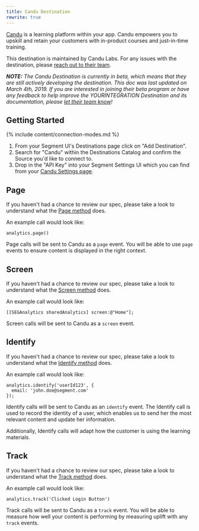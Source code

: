 ```yaml
---
title: Candu Destination
rewrite: true
---
```


[Candu](https://www.candu.ai/?utm_source=segmentio&utm_medium=docs&utm_campaign=partners) is a learning platform within your app. Candu empowers you to upskill and retain your customers with in-product courses and just-in-time training.

This destination is maintained by Candu Labs. For any issues with the destination, please [reach out to their team](mailto:support@candu.ai).

_**NOTE:** The Candu Destination is currently in beta, which means that they are still actively developing the destination. This doc was last updated on March 4th, 2019. If you are interested in joining their beta program or have any feedback to help improve the YOURINTEGRATION Destination and its documentation, please [let  their team know](mailto:support@candu.ai)!_


## Getting Started

{% include content/connection-modes.md %}

1. From your Segment UI's Destinations page click on "Add Destination".
2. Search for "Candu" within the Destinations Catalog and confirm the Source you'd like to connect to.
3. Drop in the "API Key" into your Segment Settings UI which you can find from your [Candu Settings page](https://app.candu.ai/settings/workplace).

## Page

If you haven't had a chance to review our spec, please take a look to understand what the [Page method](https://segment.com/docs/connections/spec/page/) does.

An example call would look like:

```
analytics.page()
```

Page calls will be sent to Candu as a `page` event. You will be able to use `page` events to ensure content is displayed in the right context.


## Screen

If you haven't had a chance to review our spec, please take a look to understand what the [Screen method](https://segment.com/docs/connections/spec/page/) does.

An example call would look like:

```
[[SEGAnalytics sharedAnalytics] screen:@"Home"];
```

Screen calls will be sent to Candu as a `screen` event.


## Identify

If you haven't had a chance to review our spec, please take a look to understand what the [Identify method](https://segment.com/docs/connections/spec/identify/) does.

An example call would look like:

```
analytics.identify('userId123', {
  email: 'john.doe@segment.com'
});
```

Identify calls will be sent to Candu as an `identify` event. The Identify call is used to record the identity of a user, which enables us to send her the most relevant content and update her information.

Additionally, Identify calls will adapt how the customer is using the learning materials.


## Track

If you haven't had a chance to review our spec, please take a look to understand what the [Track method](https://segment.com/docs/connections/spec/track/) does.

An example call would look like:

```
analytics.track('Clicked Login Button')
```

Track calls will be sent to Candu as a `track` event. You will be able to measure how well your content is performing by measuring uplift with any `track` events.
